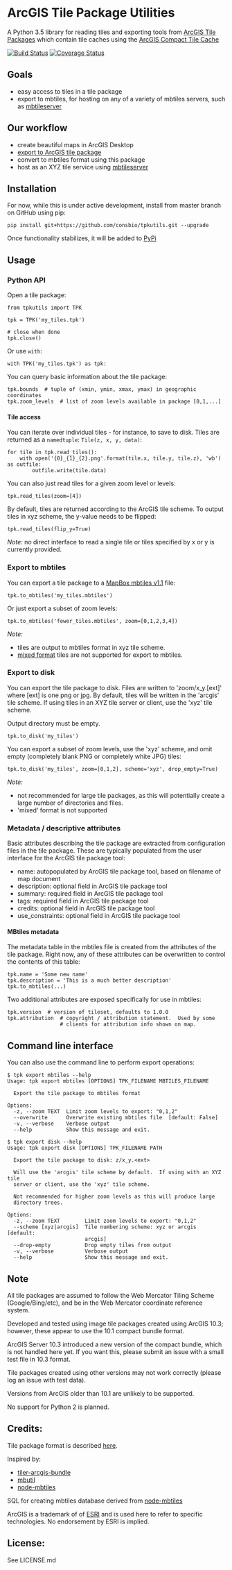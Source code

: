 
# ArcGIS Tile Package Utilities

A Python 3.5 library for reading tiles and exporting tools from 
[ArcGIS Tile Packages](http://desktop.arcgis.com/en/arcmap/10.3/map/working-with-arcmap/about-tile-packages.htm) 
which contain tile caches using the 
[ArcGIS Compact Tile Cache](https://server.arcgis.com/en/server/10.3/publish-services/windows/inside-the-compact-cache-storage-format.htm)

[![Build Status](https://travis-ci.org/consbio/tpkutils.svg?branch=master)](https://travis-ci.org/consbio/tpkutils) [![Coverage Status](https://coveralls.io/repos/github/consbio/tpkutils/badge.svg?branch=master)](https://coveralls.io/github/consbio/tpkutils?branch=master)


## Goals
* easy access to tiles in a tile package
* export to mbtiles, for hosting on any of a variety of mbtiles servers, 
such as [mbtileserver](https://github.com/consbio/mbtileserver)


## Our workflow
* create beautiful maps in ArcGIS Desktop
* [export to ArcGIS tile package](http://desktop.arcgis.com/en/arcmap/10.3/map/working-with-arcmap/how-to-create-a-tile-package.htm)
* convert to mbtiles format using this package
* host as an XYZ tile service using [mbtileserver](https://github.com/consbio/mbtileserver)


## Installation
For now, while this is under active development, install from master
branch on GitHub using pip:
```
pip install git+https://github.com/consbio/tpkutils.git --upgrade
```

Once functionality stabilizes, it will be added to
[PyPi](https://pypi.python.org/pypi)


## Usage

### Python API

Open a tile package:
```
from tpkutils import TPK

tpk = TPK('my_tiles.tpk')

# close when done
tpk.close()
```

Or use `with`:
```
with TPK('my_tiles.tpk') as tpk:
```

You can query basic information about the tile package:
```
tpk.bounds  # tuple of (xmin, ymin, xmax, ymax) in geographic coordinates
tpk.zoom_levels  # list of zoom levels available in package [0,1,...]
```


#### Tile access

You can iterate over individual tiles - for instance, to save to disk.
Tiles are returned as a 
`namedtuple`: `Tile(z, x, y, data)`:
```
for tile in tpk.read_tiles():
    with open('{0}_{1}_{2}.png'.format(tile.x, tile.y, tile.z), 'wb') as outfile:
        outfile.write(tile.data)
```

You can also just read tiles for a  given zoom level or levels:
```
tpk.read_tiles(zoom=[4])
```

By default, tiles are returned according to the ArcGIS tile scheme.
To output tiles in xyz scheme, the y-value needs to be flipped:
```
tpk.read_tiles(flip_y=True)
```


*Note:* no direct interface to read a single tile or tiles specified by 
x or y is currently provided.


### Export to mbtiles

You can export a tile package to a [MapBox mbtiles v1.1](https://github.com/mapbox/mbtiles-spec/blob/master/1.1/spec.md)  file:
```
tpk.to_mbtiles('my_tiles.mbtiles')
```

Or just export a subset of zoom levels:
```
tpk.to_mbtiles('fewer_tiles.mbtiles', zoom=[0,1,2,3,4])
```

*Note:*
* tiles are output to mbtiles format in xyz tile scheme.
* [mixed format](http://desktop.arcgis.com/en/arcmap/10.3/map/working-with-arcmap/about-tile-packages.htm) 
tiles are not supported for export to mbtiles.


### Export to disk
You can export the tile package to disk.  Files are written to
'zoom/x_y.[ext]' where [ext] is one png or jpg.  By default, tiles will
be written in the 'arcgis' tile scheme.  If using tiles in an XYZ tile
server or client, use the 'xyz' tile scheme.  

Output directory must be empty.
```
tpk.to_disk('my_tiles')
```

You can export a subset of zoom levels, use the 'xyz' scheme, and
omit empty (completely blank PNG or completely white JPG) tiles:
```
tpk.to_disk('my_tiles', zoom=[0,1,2], scheme='xyz', drop_empty=True)
```

*Note:* 
* not recommended for large tile packages, as this will
potentially create a large number of directories and files.
* 'mixed' format is not supported


### Metadata / descriptive attributes
Basic attributes describing the tile package are extracted from
configuration files in the tile package.  These are typically populated
from the user interface for the ArcGIS tile package tool:
* name: autopopulated by ArcGIS tile package tool, based on filename of map document
* description: optional field in ArcGIS tile package tool
* summary: required field in ArcGIS tile package tool
* tags: required field in ArcGIS tile package tool
* credits: optional field in ArcGIS tile package tool
* use_constraints: optional field in ArcGIS tile package tool


#### MBtiles metadata
The metadata table in the mbtiles file is created from the attributes
of the tile package.  Right now, any of these attributes can be
overwritten to control the contents of this table:

```
tpk.name = 'Some new name'
tpk.description = 'This is a much better description'
tpk.to_mbtiles(...)
```

Two additional attributes are exposed specifically for use in mbtiles:
```
tpk.version  # version of tileset, defaults to 1.0.0
tpk.attribution  # copyright / attribution statement.  Used by some 
                 # clients for attribution info shown on map.
```


## Command line interface
You can also use the command line to perform export operations:

```
$ tpk export mbtiles --help
Usage: tpk export mbtiles [OPTIONS] TPK_FILENAME MBTILES_FILENAME

  Export the tile package to mbtiles format

Options:
  -z, --zoom TEXT  Limit zoom levels to export: "0,1,2"
  --overwrite      Overwrite existing mbtiles file  [default: False]
  -v, --verbose    Verbose output
  --help           Show this message and exit.
```

```
$ tpk export disk --help
Usage: tpk export disk [OPTIONS] TPK_FILENAME PATH

  Export the tile package to disk: z/x_y.<ext>

  Will use the 'arcgis' tile scheme by default.  If using with an XYZ tile
  server or client, use the 'xyz' tile scheme.

  Not recommended for higher zoom levels as this will produce large
  directory trees.

Options:
  -z, --zoom TEXT        Limit zoom levels to export: "0,1,2"
  --scheme [xyz|arcgis]  Tile numbering scheme: xyz or arcgis  [default:
                         arcgis]
  --drop-empty           Drop empty tiles from output
  -v, --verbose          Verbose output
  --help                 Show this message and exit.
```



## Note
All tile packages are assumed to follow the Web Mercator Tiling Scheme
(Google/Bing/etc), and be in the Web Mercator coordinate reference system.

Developed and tested using image tile packages created using ArcGIS 10.3;
however, these appear to use the 10.1 compact bundle format.

ArcGIS Server 10.3 introduced a new version of the compact bundle,
which is not handled here yet.  If you want this, please submit an issue
with a small test file in 10.3 format.

Tile packages created using other versions may not work correctly
(please log an issue with test data).

Versions from ArcGIS older than 10.1 are unlikely to be supported.

No support for Python 2 is planned.


## Credits:
Tile package format is described [here](https://gdbgeek.wordpress.com/2012/08/09/demystifying-the-esri-compact-cache/).

Inspired by:
* [tiler-arcgis-bundle](https://github.com/FuZhenn/tiler-arcgis-bundle)
* [mbutil](https://github.com/mapbox/mbutil)
* [node-mbtiles](https://github.com/mapbox/node-mbtiles)

SQL for creating mbtiles database derived from
[node-mbtiles](https://github.com/mapbox/node-mbtiles)

ArcGIS is a trademark of of [ESRI](http://esri.com) and is used here
to refer to specific technologies.  No endorsement by ESRI is implied.


## License:
See LICENSE.md
